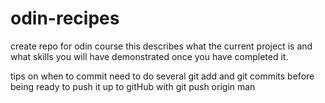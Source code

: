 # odin-recipes
create repo for odin course
this describes what the current project is and what skills you will have demonstrated once you have completed it.

tips on when to commit
need to do several git add and git commits before being ready to push it up to gitHub with git push origin man